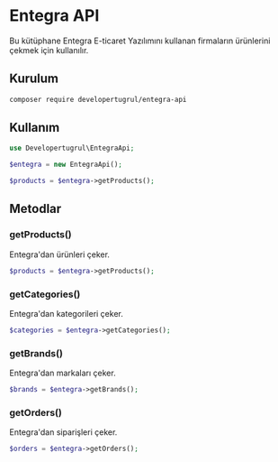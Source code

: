 # Entegra API

Bu kütüphane Entegra E-ticaret Yazılımını kullanan firmaların ürünlerini çekmek için kullanılır.

## Kurulum

```bash
composer require developertugrul/entegra-api
```


## Kullanım

```php
use Developertugrul\EntegraApi;

$entegra = new EntegraApi();

$products = $entegra->getProducts();
```

## Metodlar

### getProducts()

Entegra'dan ürünleri çeker.

```php
$products = $entegra->getProducts();
```

### getCategories()

Entegra'dan kategorileri çeker.

```php
$categories = $entegra->getCategories();
```

### getBrands()

Entegra'dan markaları çeker.

```php
$brands = $entegra->getBrands();
```

### getOrders()

Entegra'dan siparişleri çeker.

```php
$orders = $entegra->getOrders();
```


